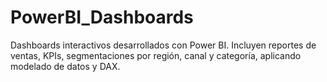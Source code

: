 # PowerBI_Dashboards
Dashboards interactivos desarrollados con Power BI. Incluyen reportes de ventas, KPIs, segmentaciones por región, canal y categoría, aplicando modelado de datos y DAX.
